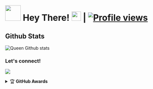 # <img src="https://i.pinimg.com/originals/01/63/6c/01636c5434cd0462086620c60fdfec16.gif" width="50px"> Hey There! <img src="https://raw.githubusercontent.com/MartinHeinz/MartinHeinz/master/wave.gif" width="30px"> | [![Profile views](https://gpvc.arturio.dev/V1SU)](https://github.com/V1SU)



##   **Github Stats**
![Queen Github stats](https://github-readme-stats.vercel.app/api?username=V1SU&show_icons=true&theme=tokyonight)

### Let's connect!
<p>
    <a href="https://t.me/XXVASU" target="blank"><img src="https://img.shields.io/badge/@XXVASU-30302f?style=flat&logo=telegram" /></a>
    </p>
<details>
    <summary>&#127942 <b>GitHub Awards</b></summary><br/>

![Github Trophy](https://github-profile-trophy.vercel.app/?username=V1SU)

</details

